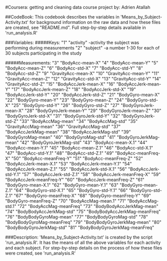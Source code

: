 #Coursera: getting and cleaning data course project
by: Adrien Atallah

##CodeBook:
This codebook describes the variables in 'Means_by_Subject-Activity.txt' for background information on the raw data and how these files are created, see "README.md".  Full step-by-step details available in 'run_analysis.R'


###Variables:
#####Keys:
"1" "activity" -activity the subject was performing during measurements
"2" "subject" -a number 1-30 for each of 30 subjects participating in the study

#####Measurements:
"3" "BodyAcc-mean-X"
"4" "BodyAcc-mean-Y"
"5" "BodyAcc-mean-Z"
"6" "BodyAcc-std-X"
"7" "BodyAcc-std-Y"
"8" "BodyAcc-std-Z"
"9" "GravityAcc-mean-X"
"10" "GravityAcc-mean-Y"
"11" "GravityAcc-mean-Z"
"12" "GravityAcc-std-X"
"13" "GravityAcc-std-Y"
"14" "GravityAcc-std-Z"
"15" "BodyAccJerk-mean-X"
"16" "BodyAccJerk-mean-Y"
"17" "BodyAccJerk-mean-Z"
"18" "BodyAccJerk-std-X"
"19" "BodyAccJerk-std-Y"
"20" "BodyAccJerk-std-Z"
"21" "BodyGyro-mean-X"
"22" "BodyGyro-mean-Y"
"23" "BodyGyro-mean-Z"
"24" "BodyGyro-std-X"
"25" "BodyGyro-std-Y"
"26" "BodyGyro-std-Z"
"27" "BodyGyroJerk-mean-X"
"28" "BodyGyroJerk-mean-Y"
"29" "BodyGyroJerk-mean-Z"
"30" "BodyGyroJerk-std-X"
"31" "BodyGyroJerk-std-Y"
"32" "BodyGyroJerk-std-Z"
"33" "BodyAccMag-mean"
"34" "BodyAccMag-std"
"35" "GravityAccMag-mean"
"36" "GravityAccMag-std"
"37" "BodyAccJerkMag-mean"
"38" "BodyAccJerkMag-std"
"39" "BodyGyroMag-mean"
"40" "BodyGyroMag-std"
"41" "BodyGyroJerkMag-mean"
"42" "BodyGyroJerkMag-std"
"43" "BodyAcc-mean-X.1"
"44" "BodyAcc-mean-Y.1"
"45" "BodyAcc-mean-Z.1"
"46" "BodyAcc-std-X.1"
"47" "BodyAcc-std-Y.1"
"48" "BodyAcc-std-Z.1"
"49" "BodyAcc-meanFreq-X"
"50" "BodyAcc-meanFreq-Y"
"51" "BodyAcc-meanFreq-Z"
"52" "BodyAccJerk-mean-X.1"
"53" "BodyAccJerk-mean-Y.1"
"54" "BodyAccJerk-mean-Z.1"
"55" "BodyAccJerk-std-X.1"
"56" "BodyAccJerk-std-Y.1"
"57" "BodyAccJerk-std-Z.1"
"58" "BodyAccJerk-meanFreq-X"
"59" "BodyAccJerk-meanFreq-Y"
"60" "BodyAccJerk-meanFreq-Z"
"61" "BodyGyro-mean-X.1"
"62" "BodyGyro-mean-Y.1"
"63" "BodyGyro-mean-Z.1"
"64" "BodyGyro-std-X.1"
"65" "BodyGyro-std-Y.1"
"66" "BodyGyro-std-Z.1"
"67" "BodyGyro-meanFreq-X"
"68" "BodyGyro-meanFreq-Y"
"69" "BodyGyro-meanFreq-Z"
"70" "BodyAccMag-mean.1"
"71" "BodyAccMag-std.1"
"72" "BodyAccMag-meanFreq"
"73" "BodyBodyAccJerkMag-mean"
"74" "BodyBodyAccJerkMag-std"
"75" "BodyBodyAccJerkMag-meanFreq"
"76" "BodyBodyGyroMag-mean"
"77" "BodyBodyGyroMag-std"
"78" "BodyBodyGyroMag-meanFreq"
"79" "BodyBodyGyroJerkMag-mean"
"80" "BodyBodyGyroJerkMag-std"
"81" "BodyBodyGyroJerkMag-meanFreq"

###Description:
'Means_by_Subject-Activity.txt' is created by the script 'run_analysis.R'.  It has the means of all the above variables for each activity and each subject.  For step-by-step details on the process of how these files were created, see 'run_analysis.R'


